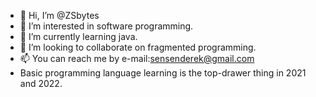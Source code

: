 - 👋 Hi, I’m @ZSbytes
- 👀 I’m interested in software programming.
- 🌱 I’m currently learning java.
- 💞️ I’m looking to collaborate on fragmented programming.
- 📫 You can reach me by e-mail:sensenderek@gmail.com
- Basic programming language learning is the top-drawer thing in 2021 and 2022.
<!---
ZSbytes/ZSbytes is a ✨ special ✨ repository because its `README.md` (this file) appears on your GitHub profile.
You can click the Preview link to take a look at your changes.
--->
